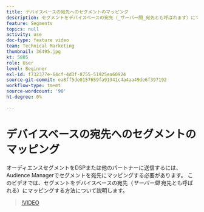 ```yaml
---
title: デバイスベースの宛先へのセグメントのマッピング
description: セグメントをデバイスベースの宛先（_サーバー間_宛先とも呼ばれます）にマッピングする方法について説明します。 オーディエンスセグメントをDSPまたはその他のパートナーに送信するには、Audience Managerでセグメントを宛先にマッピングする必要があります。
feature: Segments
topics: null
activity: use
doc-type: feature video
team: Technical Marketing
thumbnail: 36495.jpg
kt: 5805
role: User
level: Beginner
exl-id: f732377e-64cf-4d3f-8755-51925ea60924
source-git-commit: ea8ff5de0157659fa91341c4a4aa49de6f397192
workflow-type: tm+mt
source-wordcount: '90'
ht-degree: 0%

---
```


# デバイスベースの宛先へのセグメントのマッピング

オーディエンスセグメントをDSPまたは他のパートナーに送信するには、Audience Managerでセグメントを宛先にマッピングする必要があります。 このビデオでは、セグメントをデバイスベースの宛先（_サーバー間_ 宛先とも呼ばれる）にマッピングする方法について説明します。

>[!VIDEO](https://video.tv.adobe.com/v/36495/?quality=12&learn=on)
